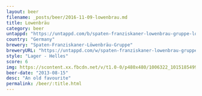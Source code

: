 ```yaml
---
layout: beer
filename: _posts/beer/2016-11-09-lowenbrau.md
title: Lowenbräu
category: beer
untappd: "https://untappd.com/b/spaten-franziskaner-lowenbrau-gruppe-lowenbrau-original/25914"
country: "Germany"
brewery: "Spaten-Franziskaner-Löwenbräu-Gruppe"
breweryURL: "https://untappd.com/w/spaten-franziskaner-lowenbrau-gruppe/1176"
style: "Lager - Helles"
score: 6
img: https://scontent.xx.fbcdn.net/v/t1.0-0/p480x480/1006322_10151854990003745_1367385970_n.jpg?oh=e07c8c24b052d75ed36ce5c3f4032ece&oe=59340D2B
beer-date: "2013-08-15"
desc: "An old favourite"
permalink: /beer/:title.html
---
```

